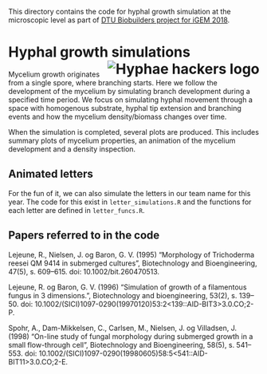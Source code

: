 
This directory contains the code for hyphal growth simulation at the microscopic level as part of [DTU Biobuilders project for iGEM 2018](http://2018.igem.org/Team:DTU-Denmark).
# Hyphal growth simulations <img src="http://2018.igem.org/wiki/images/c/c9/T--DTU-Denmark--menu-icon-logo.png" align="right" alt="Hyphae hackers logo" />
Mycelium growth originates from a single spore, where branching starts. Here we follow the development of the mycelium by simulating branch development during a specified time period. We focus on simulating hyphal movement through a space with homogenous substrate, hyphal tip extension and branching events and how the mycelium density/biomass changes over time.

When the simulation is completed, several plots are produced. This includes summary plots of mycelium properties, an animation of the mycelium development and a density inspection.

## Animated letters
For the fun of it, we can also simulate the letters in our team name for this year. The code for this exist in `letter_simulations.R` and the functions for each letter are defined in `letter_funcs.R`.

## Papers referred to in the code
Lejeune, R., Nielsen, J. og Baron, G. V. (1995) “Morphology of Trichoderma reesei QM 9414 in submerged cultures”, Biotechnology and Bioengineering, 47(5), s. 609–615. doi: 10.1002/bit.260470513.

Lejeune, R. og Baron, G. V. (1996) “Simulation of growth of a filamentous fungus in 3 dimensions.”, Biotechnology and bioengineering, 53(2), s. 139–50. doi: 10.1002/(SICI)1097-0290(19970120)53:2<139::AID-BIT3>3.0.CO;2-P.

Spohr, A., Dam-Mikkelsen, C., Carlsen, M., Nielsen, J. og Villadsen, J. (1998) “On-line study of fungal morphology during submerged growth in a small flow-through cell”, Biotechnology and Bioengineering, 58(5), s. 541–553. doi: 10.1002/(SICI)1097-0290(19980605)58:5<541::AID-BIT11>3.0.CO;2-E.
